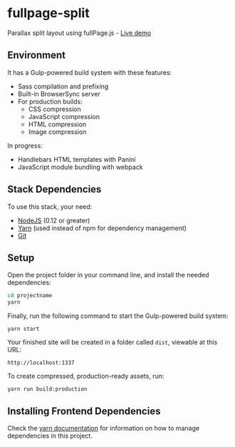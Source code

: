 # fullpage-split
Parallax split layout using fullPage.js -
[Live demo](https://samsour.github.io/temp-home/)

## Environment

It has a Gulp-powered build system with these features:
- Sass compilation and prefixing
- Built-in BrowserSync server
- For production builds:
  - CSS compression
  - JavaScript compression
  - HTML compression
  - Image compression

In progress:
- Handlebars HTML templates with Panini
- JavaScript module bundling with webpack


## Stack Dependencies

To use this stack, your need:

- [NodeJS](https://nodejs.org/en/) (0.12 or greater)
- [Yarn](https://yarnpkg.com/en/docs/install) (used instead of npm for dependency management)
- [Git](https://git-scm.com/)


## Setup

Open the project folder in your command line, and install the needed dependencies:

```bash
cd projectname
yarn
```

Finally, run the following command to start the Gulp-powered build system: 
```
yarn start
```
Your finished site will be created in a folder called `dist`, viewable at this URL:

```
http://localhost:1337
```

To create compressed, production-ready assets, run: 
```
yarn run build:production
```

## Installing Frontend Dependencies
Check the [yarn documentation](https://yarnpkg.com/en/docs/managing-dependencies) for information on how to manage dependencies in this project.